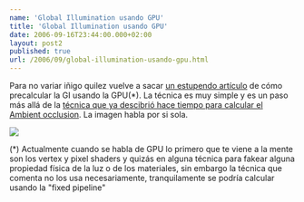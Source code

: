 ```yaml
---
name: 'Global Illumination usando GPU'
title: 'Global Illumination usando GPU'
date: 2006-09-16T23:44:00.000+02:00
layout: post2
published: true
url: /2006/09/global-illumination-usando-gpu.html
---
```


Para no variar iñigo quilez vuelve a sacar [un estupendo artículo](http://rgba.scenesp.org/iq/computer/articles/simplegi/simplegi.htm) de cómo precalcular la GI usando la GPU(\*). La técnica es muy simple y es un paso más allá de la [técnica que ya descibrió hace tiempo para calcular el Ambient occlusion](http://rgba.scenesp.org/iq/demoscene/195_95_256/how/lighting/lighting.htm). La imagen habla por si sola.  

  
![](http://rgba.scenesp.org/iq/computer/articles/simplegi/gfx_02.jpg)  

  
  
(\*) Actualmente cuando se habla de GPU lo primero que te viene a la mente son los vertex y pixel shaders y quizás en alguna técnica para fakear alguna propiedad física de la luz o de los materiales, sin embargo la técnica que comenta no los usa necesariamente, tranquilamente se podría calcular usando la "fixed pipeline"